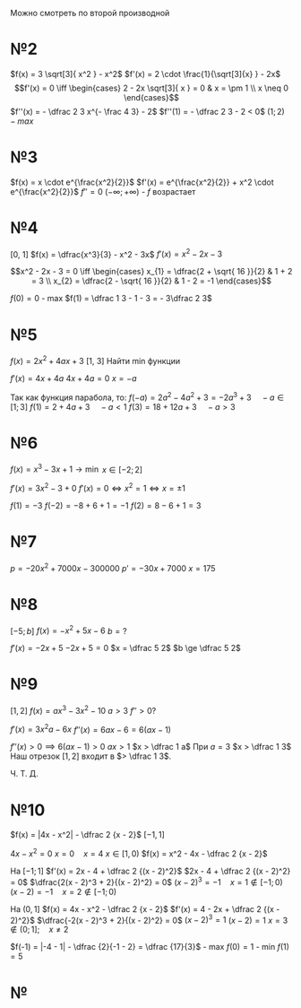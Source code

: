Можно смотреть по второй производной
# №2
$f(x) = 3 \sqrt[3]{ x^2 } - x^2$
$f'(x) = 2 \cdot \frac{1}{\sqrt[3]{x} } - 2x$
$$f'(x) = 0 \iff \begin{cases}
2 - 2x \sqrt[3]{ x } = 0  & x = \pm 1 \\
x \neq 0
\end{cases}$$
$f''(x) = - \dfrac 2 3 x^{- \frac 4 3} - 2$
$f''(1) = - \dfrac 2 3 - 2 < 0$
$(1; 2) - max$

# №3
$f(x) = x \cdot e^{\frac{x^2}{2}}$
$f'(x) = e^{\frac{x^2}{2}} + x^2 \cdot e^{\frac{x^2}{2}}$
$f'' = 0$
$(- \infty; + \infty)$ - $f$ возрастает

# №4
[0, 1]
$f(x) = \dfrac{x^3}{3} - x^2 - 3x$
$f'(x)  = x^2 - 2x - 3$

$$x^2 - 2x - 3 = 0 \iff \begin{cases}
x_{1} = \dfrac{2 + \sqrt{ 16 }}{2} & 1 + 2 = 3 \\
x_{2} = \dfrac{2 - \sqrt{ 16 }}{2} & 1 - 2 = -1
\end{cases}$$

$f(0) = 0$ - max
$f(1) = \dfrac 1 3 - 1 - 3 = - 3\dfrac 2 3$

# №5
$f(x) = 2x^2 + 4ax + 3$
[1, 3]
Найти min функции

$f'(x) = 4x + 4a$
$4x + 4a = 0$
$x = -a$

Так как функция парабола, то:
$f(-a) = 2a^2 - 4a^2 + 3 = -2a^3 + 3 \quad -a \in [1; 3]$
$f(1) = 2 + 4a + 3 \quad -a < 1$
$f(3) = 18 + 12a + 3 \quad -a > 3$

# №6
$f(x) = x^3 - 3x + 1 \to \min$
$x \in [-2; 2]$

$f'(x) = 3x^2 - 3 + 0$
$f'(x) = 0 \iff x^2 = 1 \iff x = \pm 1$

$f(1) = -3$
$f(-2) = -8 + 6 + 1 = -1$
$f(2) = 8 - 6 + 1 = 3$

# №7
$p = -20x^2 + 7000x - 300000$
$p' = -30x + 7000$
$x = 175$

# №8
$[-5; b]$
$f(x) = -x^2 + 5x - 6$
$b = ?$

$f'(x) = -2x + 5$
$-2x + 5 = 0$
$x = \dfrac 5 2$
$b \ge \dfrac 5 2$


# №9
$[1, 2]$
$f(x) = ax^3 - 3x^2 - 10$
$a > 3$
$f'' > 0 ?$

$f'(x) = 3x^2 a - 6x$
$f''(x) = 6ax - 6 = 6(ax - 1)$

$f''(x) > 0 \implies 6(ax - 1) > 0$
$ax > 1$
$x > \dfrac 1 a$
При $a = 3$
$x > \dfrac 1 3$
Наш отрезок $[1, 2]$ входит в $> \dfrac 1 3$.

Ч. Т. Д.

# №10
$f(x) = |4x - x^2| - \dfrac 2 {x - 2}$
$[-1, 1]$

$4x - x^2 = 0$
$x = 0 \quad x = 4$
$x \in [1, 0)$
$f(x) = x^2 - 4x - \dfrac 2 {x - 2}$

На $[-1; 1]$
$f'(x) = 2x - 4 + \dfrac 2 {(x - 2)^2}$
$2x - 4 + \dfrac 2 {(x - 2)^2} = 0$
$\dfrac{2(x - 2)^3 + 2}{(x - 2)^2} = 0$
$(x - 2)^3 = -1 \quad x = 1 \not \in [-1; 0)$
$(x - 2) = -1 \quad x = 2 \not \in [-1; 0)$

На $(0, 1]$
$f(x) = 4x - x^2 - \dfrac 2 {x - 2}$
$f'(x) = 4 - 2x + \dfrac 2 {(x - 2)^2}$
$\dfrac{-2(x - 2)^3 + 2}{(x - 2)^2} = 0$
$(x - 2)^3 = 1$
$(x - 2) = 1$
$x = 3 \not \in (0; 1]; \quad x \neq 2$


$f(-1) = |-4 - 1| - \dfrac {2}{-1 - 2} = \dfrac {17}{3}$ - max
$f(0) = 1$ - min
$f(1) = 5$

# №

